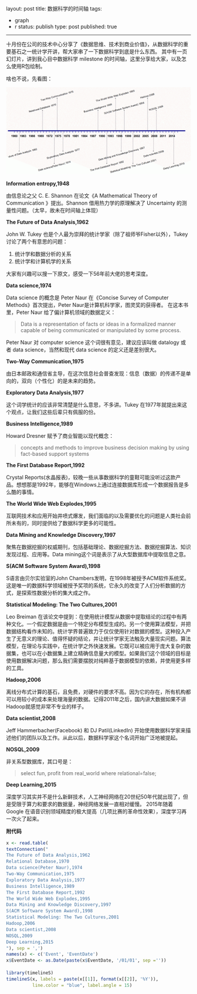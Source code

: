 
layout: post
title: 数据科学的时间轴
tags: 
- graph
- r
status: publish
type: post
published: true
---

十月份在公司的技术中心分享了《数据思维、技术到商业价值》，从数据科学的重要基石之一统计学开讲，帮大家串了一下数据科学到底是什么东西。
其中有一页幻灯片，讲到我心目中数据科学 milestone 的时间轴，这里分享给大家，以及怎么使用R包绘制。

啥也不说，先看图：

<img src="/upload/pic/timeline.png"/>

**Information entropy,1948**

由信息论之父 C. E. Shannon 在论文《A Mathematical Theory of Communication 》提出。Shannon 借用热力学的原理解决了 Uncertainty 的测量性问题。（太早，故未在时间轴上体现）


**The Future of Data Analysis,1962**

John W. Tukey 也是个人最为崇拜的统计学家（除了祖师爷Fisher以外），Tukey讨论了两个有意思的问题：

1. 统计学和数据分析的关系
2. 统计学和计算机学的关系

大家有兴趣可以搜一下原文，感受一下56年前大佬的思考深度。

**Data science,1974**

Data science 的概念是 Peter Naur 在《Concise Survey of Computer Methods》首次提出，Peter Naur是计算机科学家，图灵奖的获得者。
在这本书里，Peter Naur 给了偏计算机领域的数据定义：

> Data is a representation of facts or ideas in a formalized manner capable of being communicated or manipulated by some process.

Peter Naur 对 computer science 这个词很有意见，建议应该叫做 datalogy 或者 data science，当然和现代 data science 的定义还是差别很大。

**Two-Way Communication,1975**

由日本邮政和通信省主导，在这次信息社会普查发现：信息（数据）的传递不是单向的，双向（个性化）的是未来的趋势。

**Exploratory Data Analysis,1977**

这个词学统计的应该非常清楚是什么意思，不多讲。Tukey 在1977年就提出来这个观点，让我们这些后辈只有佩服的份。 

**Business Intelligence,1989**

Howard Dresner 赋予了商业智能以现代概念：

> concepts and methods to improve business decision making by using fact-based support systems

**The First Database Report,1992**

Crystal Reports(水晶报表)，较晚一些从事数据科学的童鞋可能没听过这款产品。想想那是1992年，能够在Windows上通过连接数据库形成一个数据报告是多么酷的事情。

**The World Wide Web Explodes,1995**

互联网技术和应用开始井喷式爆发，我们面临的以及需要优化的问题是人类社会前所未有的，同时提供给了数据科学更多的可能性。

**Data Mining and Knowledge Discovery,1997**

聚焦在数据挖掘的权威期刊，包括基础理论、数据挖掘方法、数据挖掘算法、知识发现过程、应用等。Data mining这个词是表示了从大型数据库中提取信息之意。

**S(ACM Software System Award),1998**

S语言由贝尔实验室的John Chambers发明，在1998年被授予ACM软件系统奖。这是唯一的数据科学领域被授予奖项的系统，它永久的改变了人们分析数据的方式，是探索性数据分析的集大成之作。

**Statistical Modeling: The Two Cultures,2001**

Leo Breiman 在该论文中提到：在使用统计模型从数据中提取结论的过程中有两种文化。一个假定数据是由一个特定分布模型生成的。另一个使用算法模型，并把数据结构看作未知的。统计学界普遍致力于仅仅使用针对数据的模型。这种投入产生了无意义的理论、值得怀疑的结论，并让统计学家无法触及大量现实问题。算法模型，在理论与实践中，在统计学之外快速发展。它既可以被应用于庞大复杂的数据集，也可以在小数据集上建立精确信息量大的模型。如果我们这个领域的目标是使用数据解决问题，那么我们需要摆脱对纯粹基于数据模型的依赖，并使用更多样的工具。

**Hadoop,2006**

离线分布式计算的基石，且免费，对硬件的要求不高。因为它的存在，所有机构都可以用较小的成本来处理海量的数据。记得2011年之后，国内讲大数据如果不讲Hadoop就感觉非常不专业的样子。

**Data scientist,2008**

Jeff Hammerbacher(Facebook) 和 DJ Patil(LinkedIn) 开始使用数据科学家来描述他们的团队以及工作。从此以后，数据科学家这个名词开始广泛地被提起。

**NOSQL,2009**

非关系型数据库，其口号是：

> select fun, profit from real_world where relational=false;

**Deep Learning,2015**

深度学习其实并不是什么新鲜技术，人工神经网络在20世纪50年代就出现了，但是受限于算力和要求的数据量，神经网络发展一直相对缓慢。
2015年随着 Google 在语音识别领域精度的极大提高（几项比赛的革命性效果），深度学习再一次火了起来。

**附代码**

```r
x <- read.table(
textConnection("
The Future of Data Analysis,1962
Relational Database,1970
Data science(Peter Naur),1974
Two-Way Communication,1975
Exploratory Data Analysis,1977
Business Intelligence,1989
The First Database Report,1992
The World Wide Web Explodes,1995
Data Mining and Knowledge Discovery,1997
S(ACM Software System Award),1998
Statistical Modeling: The Two Cultures,2001
Hadoop,2006
Data scientist,2008
NOSQL,2009
Deep Learning,2015
"), sep = ',')
names(x) <- c('Event', 'EventDate')
x$EventDate <- as.Date(paste(x$EventDate, '/01/01', sep =''))

library(timelineS)
timelineS(x, labels = paste(x[[1]], format(x[[2]], '%Y')),
          line.color = "blue", label.angle = 15)
```